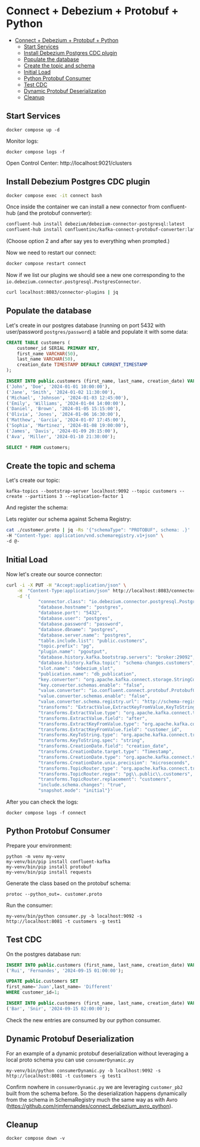 # Connect + Debezium + Protobuf + Python

- [Connect + Debezium + Protobuf + Python](#connect--debezium--protobuf--python)
  - [Start Services](#start-services)
  - [Install Debezium Postgres CDC plugin](#install-debezium-postgres-cdc-plugin)
  - [Populate the database](#populate-the-database)
  - [Create the topic and schema](#create-the-topic-and-schema)
  - [Initial Load](#initial-load)
  - [Python Protobuf Consumer](#python-protobuf-consumer)
  - [Test CDC](#test-cdc)
  - [Dynamic Protobuf Deserialization](#dynamic-protobuf-deserialization)
  - [Cleanup](#cleanup)

## Start Services

```shell
docker compose up -d
```

Monitor logs:

```shell
docker compose logs -f
```

Open Control Center: http://localhost:9021/clusters

## Install Debezium Postgres CDC plugin

```bash
docker compose exec -it connect bash
```

Once inside the container we can install a new connector from confluent-hub (and the protobuf connverter):

```bash
confluent-hub install debezium/debezium-connector-postgresql:latest
confluent-hub install confluentinc/kafka-connect-protobuf-converter:latest
```

(Choose option 2 and after say yes to everything when prompted.)

Now we need to restart our connect:

```bash
docker compose restart connect
```

Now if we list our plugins we should see a new one corresponding to the `io.debezium.connector.postgresql.PostgresConnector`.

```bash
curl localhost:8083/connector-plugins | jq
```

## Populate the database

Let's create in our postgres database (running on port 5432 with user/password `postgres/password`) a table and populate it with some data:

```sql
CREATE TABLE customers (
    customer_id SERIAL PRIMARY KEY,
    first_name VARCHAR(50),
    last_name VARCHAR(50),
    creation_date TIMESTAMP DEFAULT CURRENT_TIMESTAMP
);

INSERT INTO public.customers (first_name, last_name, creation_date) VALUES
('John', 'Doe', '2024-01-01 10:00:00'),
('Jane', 'Smith', '2024-01-02 11:30:00'),
('Michael', 'Johnson', '2024-01-03 12:45:00'),
('Emily', 'Williams', '2024-01-04 14:00:00'),
('Daniel', 'Brown', '2024-01-05 15:15:00'),
('Olivia', 'Jones', '2024-01-06 16:30:00'),
('Matthew', 'Garcia', '2024-01-07 17:45:00'),
('Sophia', 'Martinez', '2024-01-08 19:00:00'),
('James', 'Davis', '2024-01-09 20:15:00'),
('Ava', 'Miller', '2024-01-10 21:30:00');

SELECT * FROM customers;
```

## Create the topic and schema

Let's create our topic:

```shell
kafka-topics --bootstrap-server localhost:9092 --topic customers --create --partitions 3 --replication-factor 1
```

And register the schema:

Lets register our schema against Schema Registry:

```bash
cat ./customer.proto | jq -Rs '{"schemaType": "PROTOBUF", schema: .}' | curl -X POST http://localhost:8081/subjects/customers-value/versions \
-H "Content-Type: application/vnd.schemaregistry.v1+json" \
-d @-
```

## Initial Load

Now let's create our source connector:

```bash
curl -i -X PUT -H "Accept:application/json" \
    -H  "Content-Type:application/json" http://localhost:8083/connectors/pg-source-connector/config \
    -d '{
            "connector.class": "io.debezium.connector.postgresql.PostgresConnector",
            "database.hostname": "postgres",
            "database.port": "5432",
            "database.user": "postgres",
            "database.password": "password",
            "database.dbname": "postgres",
            "database.server.name": "postgres",
            "table.include.list": "public.customers",
            "topic.prefix": "pg",
            "plugin.name": "pgoutput",
            "database.history.kafka.bootstrap.servers": "broker:29092",
            "database.history.kafka.topic": "schema-changes.customers",
            "slot.name": "debezium_slot",
            "publication.name": "db_publication",
            "key.converter": "org.apache.kafka.connect.storage.StringConverter",
            "key.converter.schemas.enable": "false",
            "value.converter": "io.confluent.connect.protobuf.ProtobufConverter",
            "value.converter.schemas.enable": "false",
            "value.converter.schema.registry.url": "http://schema-registry:8081",
            "transforms": "ExtractValue,ExtractKeyFromValue,KeyToString,CreationDate,TopicRouter",    
            "transforms.ExtractValue.type": "org.apache.kafka.connect.transforms.ExtractField$Value",
            "transforms.ExtractValue.field": "after",
            "transforms.ExtractKeyFromValue.type": "org.apache.kafka.connect.transforms.ExtractField$Key",
            "transforms.ExtractKeyFromValue.field": "customer_id",
            "transforms.KeyToString.type": "org.apache.kafka.connect.transforms.Cast$Key",
            "transforms.KeyToString.spec": "string",
            "transforms.CreationDate.field": "creation_date",
            "transforms.CreationDate.target.type": "Timestamp",
            "transforms.CreationDate.type": "org.apache.kafka.connect.transforms.TimestampConverter$Value",
            "transforms.CreationDate.unix.precision": "microseconds",
            "transforms.TopicRouter.type": "org.apache.kafka.connect.transforms.RegexRouter",
            "transforms.TopicRouter.regex": "pg\\.public\\.customers",
            "transforms.TopicRouter.replacement": "customers",
            "include.schema.changes": "true",
            "snapshot.mode": "initial"}'
```

After you can check the logs:

```shell
docker compose logs -f connect
```

## Python Protobuf Consumer

Prepare your environment:

```shell
python -m venv my-venv
my-venv/bin/pip install confluent-kafka 
my-venv/bin/pip install protobuf
my-venv/bin/pip install requests
```

Generate the class based on the protobuf schema:

```shell
protoc --python_out=. customer.proto
```

Run the consumer:

```shell
my-venv/bin/python consumer.py -b localhost:9092 -s http://localhost:8081 -t customers -g test1
```

## Test CDC

On the postgres database run:

```sql
INSERT INTO public.customers (first_name, last_name, creation_date) VALUES
('Rui', 'Fernandes', '2024-09-15 01:00:00');

UPDATE public.customers SET 
first_name='Juan',last_name= 'Different'
WHERE customer_id=1;

INSERT INTO public.customers (first_name, last_name, creation_date) VALUES
('Bar', 'Snir', '2024-09-15 02:00:00');
```

Check the new entries are consumed by our python consumer.

## Dynamic Protobuf Deserialization

For an example of a dynamic protobuf deserialization without leveraging a local proto schema you can use `consumerDynamic.py`

```shell
my-venv/bin/python consumerDynamic.py -b localhost:9092 -s http://localhost:8081 -t customers -g test1
```

Confirm nowhere in `consumerDynamic.py` we are leveraging `customer_pb2` built from the schema before. So the deserialization happens dynamically from the schema in SchemaRegistry much the same way as with Avro (https://github.com/rjmfernandes/connect_debezium_avro_python).




## Cleanup

```shell
docker compose down -v
```